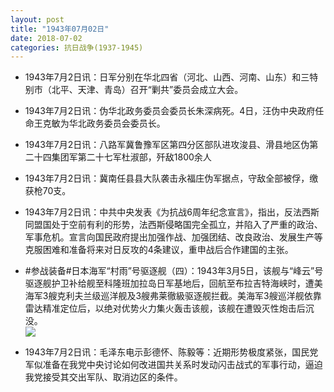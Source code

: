 ```yaml
---
layout: post
title: "1943年07月02日"
date: 2018-07-02
categories: 抗日战争(1937-1945)
---
```


<meta name="referrer" content="no-referrer" />

- 1943年7月2日讯：日军分别在华北四省（河北、山西、河南、山东）和三特别市（北平、天津、青岛）召开“剿共”委员会成立大会。 

- 1943年7月2日讯：伪华北政务委员会委员长朱深病死。4日，汪伪中央政府任命王克敏为华北政务委员会委员长。 

- 1943年7月2日讯：八路军冀鲁豫军区第四分区部队进攻浚县、滑县地区伪第二十四集团军第二十七军杜淑部，歼敌1800余人 

- 1943年7月2日讯：冀南任县县大队袭击永福庄伪军据点，守敌全部被俘，缴获枪70支。 

- 1943年7月2日讯：中共中央发表《为抗战6周年纪念宣言》，指出，反法西斯同盟国处于空前有利的形势，法西斯侵略国完全孤立，并陷入了严重的政治、军事危机。宣言向国民政府提出加强作战、加强团结、改良政治、发展生产等克服困难和准备将来对日反攻的4条建议，重申战后合作建国的主张。 

- #参战装备#日本海军“村雨”号驱逐舰（四）：1943年3月5日，该舰与“峰云”号驱逐舰护卫补给舰至科隆班加拉岛日军基地后，回航至布拉吉特海峡时，遭美海军3艘克利夫兰级巡洋舰及3艘弗莱徹級驱逐舰拦截。美海军3艘巡洋舰依靠雷达精准定位后，以绝对优势火力集火轰击该舰，该舰在遭毁灭性炮击后沉没。 <br/><img src="https://wx2.sinaimg.cn/large/aca367d8ly1fsvad4otlnj20go04nq34.jpg" />

- 1943年7月2日讯：毛泽东电示彭德怀、陈毅等：近期形势极度紧张，国民党军似准备在我党中央讨论如何改进国共关系时发动闪击战式的军事行动，逼迫我党接受其交出军队、取消边区的条件。 

